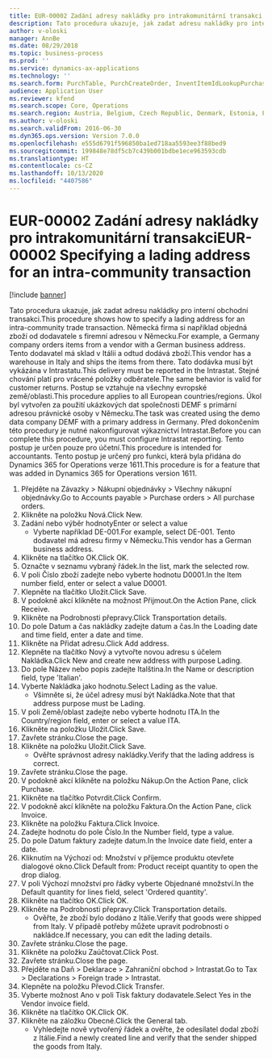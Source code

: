```yaml
---
title: EUR-00002 Zadání adresy nakládky pro intrakomunitární transakci
description: Tato procedura ukazuje, jak zadat adresu nakládky pro interní obchodní transakci.
author: v-oloski
manager: AnnBe
ms.date: 08/29/2018
ms.topic: business-process
ms.prod: ''
ms.service: dynamics-ax-applications
ms.technology: ''
ms.search.form: PurchTable, PurchCreateOrder, InventItemIdLookupPurchase, TransportationDocument, LogisticsPostalAddress, SysLookupMultiSelectGrid,  VendEditInvoice, VendEditInvoiceDefaultQuantityForLinesDropDialog, Intrastat, SysQueryForm
audience: Application User
ms.reviewer: kfend
ms.search.scope: Core, Operations
ms.search.region: Austria, Belgium, Czech Republic, Denmark, Estonia, Finland, France, Germany, Hungary, Ireland, Italy, Latvia, Lithuania, Netherlands, Poland, Spain, Sweden, United Kingdom
ms.author: v-oloski
ms.search.validFrom: 2016-06-30
ms.dyn365.ops.version: Version 7.0.0
ms.openlocfilehash: e555d6791f596850ba1ed718aa5593ee3f88bed9
ms.sourcegitcommit: 199848e78df5cb7c439b001bdbe1ece963593cdb
ms.translationtype: HT
ms.contentlocale: cs-CZ
ms.lasthandoff: 10/13/2020
ms.locfileid: "4407586"
---
```

# <a name="eur-00002-specifying-a-lading-address-for-an-intra-community-transaction"></a><span data-ttu-id="dbbf5-103">EUR-00002 Zadání adresy nakládky pro intrakomunitární transakci</span><span class="sxs-lookup"><span data-stu-id="dbbf5-103">EUR-00002 Specifying a lading address for an intra-community transaction</span></span>

[!include [banner](../../includes/banner.md)]

<span data-ttu-id="dbbf5-104">Tato procedura ukazuje, jak zadat adresu nakládky pro interní obchodní transakci.</span><span class="sxs-lookup"><span data-stu-id="dbbf5-104">This procedure shows how to specify a lading address for an intra-community trade transaction.</span></span> <span data-ttu-id="dbbf5-105">Německá firma si například objedná zboží od dodavatele s firemní adresou v Německu.</span><span class="sxs-lookup"><span data-stu-id="dbbf5-105">For example, a Germany company orders items from a vendor with a German business address.</span></span> <span data-ttu-id="dbbf5-106">Tento dodavatel má sklad v Itálii a odtud dodává zboží.</span><span class="sxs-lookup"><span data-stu-id="dbbf5-106">This vendor has a warehouse in Italy and ships the items from there.</span></span> <span data-ttu-id="dbbf5-107">Tato dodávka musí být vykázána v Intrastatu.</span><span class="sxs-lookup"><span data-stu-id="dbbf5-107">This delivery must be reported in the Intrastat.</span></span> <span data-ttu-id="dbbf5-108">Stejné chování platí pro vrácené položky odběratele.</span><span class="sxs-lookup"><span data-stu-id="dbbf5-108">The same behavior is valid for customer returns.</span></span>
<span data-ttu-id="dbbf5-109">Postup se vztahuje na všechny evropské země/oblasti.</span><span class="sxs-lookup"><span data-stu-id="dbbf5-109">This procedure applies to all European countries/regions.</span></span> <span data-ttu-id="dbbf5-110">Úkol byl vytvořen za použití ukázkových dat společnosti DEMF s primární adresou právnické osoby v Německu.</span><span class="sxs-lookup"><span data-stu-id="dbbf5-110">The task was created using the demo data company DEMF with a primary address in Germany.</span></span> <span data-ttu-id="dbbf5-111">Před dokončením této procedury je nutné nakonfigurovat výkaznictví Intrastat.</span><span class="sxs-lookup"><span data-stu-id="dbbf5-111">Before you can complete this procedure, you must configure Intrastat reporting.</span></span> <span data-ttu-id="dbbf5-112">Tento postup je určen pouze pro účetní.</span><span class="sxs-lookup"><span data-stu-id="dbbf5-112">This procedure is intended for accountants.</span></span> <span data-ttu-id="dbbf5-113">Tento postup je určený pro funkci, která byla přidána do Dynamics 365 for Operations verze 1611.</span><span class="sxs-lookup"><span data-stu-id="dbbf5-113">This procedure is for a feature that was added in Dynamics 365 for Operations version 1611.</span></span>

1. <span data-ttu-id="dbbf5-114">Přejděte na Závazky > Nákupní objednávky > Všechny nákupní objednávky.</span><span class="sxs-lookup"><span data-stu-id="dbbf5-114">Go to Accounts payable > Purchase orders > All purchase orders.</span></span>
2. <span data-ttu-id="dbbf5-115">Klikněte na položku Nová.</span><span class="sxs-lookup"><span data-stu-id="dbbf5-115">Click New.</span></span>
3. <span data-ttu-id="dbbf5-116">Zadání nebo výběr hodnoty</span><span class="sxs-lookup"><span data-stu-id="dbbf5-116">Enter or select a value</span></span>
    * <span data-ttu-id="dbbf5-117">Vyberte například DE-001.</span><span class="sxs-lookup"><span data-stu-id="dbbf5-117">For example, select DE-001.</span></span> <span data-ttu-id="dbbf5-118">Tento dodavatel má adresu firmy v Německu.</span><span class="sxs-lookup"><span data-stu-id="dbbf5-118">This vendor has a German business address.</span></span>  
4. <span data-ttu-id="dbbf5-119">Klikněte na tlačítko OK.</span><span class="sxs-lookup"><span data-stu-id="dbbf5-119">Click OK.</span></span>
5. <span data-ttu-id="dbbf5-120">Označte v seznamu vybraný řádek.</span><span class="sxs-lookup"><span data-stu-id="dbbf5-120">In the list, mark the selected row.</span></span>
6. <span data-ttu-id="dbbf5-121">V poli Číslo zboží zadejte nebo vyberte hodnotu D0001.</span><span class="sxs-lookup"><span data-stu-id="dbbf5-121">In the Item number field, enter or select a value D0001.</span></span>
7. <span data-ttu-id="dbbf5-122">Klepněte na tlačítko Uložit.</span><span class="sxs-lookup"><span data-stu-id="dbbf5-122">Click Save.</span></span>
8. <span data-ttu-id="dbbf5-123">V podokně akcí klikněte na možnost Přijmout.</span><span class="sxs-lookup"><span data-stu-id="dbbf5-123">On the Action Pane, click Receive.</span></span>
9. <span data-ttu-id="dbbf5-124">Klikněte na Podrobnosti přepravy.</span><span class="sxs-lookup"><span data-stu-id="dbbf5-124">Click Transportation details.</span></span>
10. <span data-ttu-id="dbbf5-125">Do pole Datum a čas nakládky zadejte datum a čas.</span><span class="sxs-lookup"><span data-stu-id="dbbf5-125">In the Loading date and time field, enter a date and time.</span></span>
11. <span data-ttu-id="dbbf5-126">Klikněte na Přidat adresu.</span><span class="sxs-lookup"><span data-stu-id="dbbf5-126">Click Add address.</span></span>
12. <span data-ttu-id="dbbf5-127">Klepněte na tlačítko Nový a vytvořte novou adresu s účelem Nakládka.</span><span class="sxs-lookup"><span data-stu-id="dbbf5-127">Click New and create new address with purpose Lading.</span></span>
13. <span data-ttu-id="dbbf5-128">Do pole Název nebo popis zadejte Italština.</span><span class="sxs-lookup"><span data-stu-id="dbbf5-128">In the Name or description field, type 'Italian'.</span></span>
14. <span data-ttu-id="dbbf5-129">Vyberte Nakládka jako hodnotu.</span><span class="sxs-lookup"><span data-stu-id="dbbf5-129">Select Lading as the value.</span></span>
    * <span data-ttu-id="dbbf5-130">Všimněte si, že účel adresy musí být Nakládka.</span><span class="sxs-lookup"><span data-stu-id="dbbf5-130">Note that that address purpose must be Lading.</span></span>  
15. <span data-ttu-id="dbbf5-131">V poli Země/oblast zadejte nebo vyberte hodnotu ITA.</span><span class="sxs-lookup"><span data-stu-id="dbbf5-131">In the Country/region field, enter or select a value ITA.</span></span>
16. <span data-ttu-id="dbbf5-132">Klikněte na položku Uložit.</span><span class="sxs-lookup"><span data-stu-id="dbbf5-132">Click Save.</span></span>
17. <span data-ttu-id="dbbf5-133">Zavřete stránku.</span><span class="sxs-lookup"><span data-stu-id="dbbf5-133">Close the page.</span></span>
18. <span data-ttu-id="dbbf5-134">Klikněte na položku Uložit.</span><span class="sxs-lookup"><span data-stu-id="dbbf5-134">Click Save.</span></span>
    * <span data-ttu-id="dbbf5-135">Ověřte správnost adresy nakládky.</span><span class="sxs-lookup"><span data-stu-id="dbbf5-135">Verify that the lading address is correct.</span></span>  
19. <span data-ttu-id="dbbf5-136">Zavřete stránku.</span><span class="sxs-lookup"><span data-stu-id="dbbf5-136">Close the page.</span></span>
20. <span data-ttu-id="dbbf5-137">V podokně akcí klikněte na položku Nákup.</span><span class="sxs-lookup"><span data-stu-id="dbbf5-137">On the Action Pane, click Purchase.</span></span>
21. <span data-ttu-id="dbbf5-138">Klikněte na tlačítko Potvrdit.</span><span class="sxs-lookup"><span data-stu-id="dbbf5-138">Click Confirm.</span></span>
22. <span data-ttu-id="dbbf5-139">V podokně akcí klikněte na položku Faktura.</span><span class="sxs-lookup"><span data-stu-id="dbbf5-139">On the Action Pane, click Invoice.</span></span>
23. <span data-ttu-id="dbbf5-140">Klikněte na položku Faktura.</span><span class="sxs-lookup"><span data-stu-id="dbbf5-140">Click Invoice.</span></span>
24. <span data-ttu-id="dbbf5-141">Zadejte hodnotu do pole Číslo.</span><span class="sxs-lookup"><span data-stu-id="dbbf5-141">In the Number field, type a value.</span></span>
25. <span data-ttu-id="dbbf5-142">Do pole Datum faktury zadejte datum.</span><span class="sxs-lookup"><span data-stu-id="dbbf5-142">In the Invoice date field, enter a date.</span></span>
26. <span data-ttu-id="dbbf5-143">Kliknutím na Výchozí od: Množství v příjemce produktu otevřete dialogové okno.</span><span class="sxs-lookup"><span data-stu-id="dbbf5-143">Click Default from: Product receipt quantity to open the drop dialog.</span></span>
27. <span data-ttu-id="dbbf5-144">V poli Výchozí množství pro řádky vyberte Objednané množství.</span><span class="sxs-lookup"><span data-stu-id="dbbf5-144">In the Default quantity for lines field, select 'Ordered quantity'.</span></span>
28. <span data-ttu-id="dbbf5-145">Klikněte na tlačítko OK.</span><span class="sxs-lookup"><span data-stu-id="dbbf5-145">Click OK.</span></span>
29. <span data-ttu-id="dbbf5-146">Klikněte na Podrobnosti přepravy.</span><span class="sxs-lookup"><span data-stu-id="dbbf5-146">Click Transportation details.</span></span>
    * <span data-ttu-id="dbbf5-147">Ověřte, že zboží bylo dodáno z Itálie.</span><span class="sxs-lookup"><span data-stu-id="dbbf5-147">Verify that goods were shipped from Italy.</span></span> <span data-ttu-id="dbbf5-148">V případě potřeby můžete upravit podrobnosti o nakládce.</span><span class="sxs-lookup"><span data-stu-id="dbbf5-148">If necessary, you can edit the lading details.</span></span>  
30. <span data-ttu-id="dbbf5-149">Zavřete stránku.</span><span class="sxs-lookup"><span data-stu-id="dbbf5-149">Close the page.</span></span>
31. <span data-ttu-id="dbbf5-150">Klikněte na položku Zaúčtovat.</span><span class="sxs-lookup"><span data-stu-id="dbbf5-150">Click Post.</span></span>
32. <span data-ttu-id="dbbf5-151">Zavřete stránku.</span><span class="sxs-lookup"><span data-stu-id="dbbf5-151">Close the page.</span></span>
33. <span data-ttu-id="dbbf5-152">Přejděte na Daň > Deklarace > Zahraniční obchod > Intrastat.</span><span class="sxs-lookup"><span data-stu-id="dbbf5-152">Go to Tax > Declarations > Foreign trade > Intrastat.</span></span>
34. <span data-ttu-id="dbbf5-153">Klepněte na položku Převod.</span><span class="sxs-lookup"><span data-stu-id="dbbf5-153">Click Transfer.</span></span>
35. <span data-ttu-id="dbbf5-154">Vyberte možnost Ano v poli Tisk faktury dodavatele.</span><span class="sxs-lookup"><span data-stu-id="dbbf5-154">Select Yes in the Vendor invoice field.</span></span>
36. <span data-ttu-id="dbbf5-155">Klikněte na tlačítko OK.</span><span class="sxs-lookup"><span data-stu-id="dbbf5-155">Click OK.</span></span>
37. <span data-ttu-id="dbbf5-156">Klikněte na záložku Obecné.</span><span class="sxs-lookup"><span data-stu-id="dbbf5-156">Click the General tab.</span></span>
    * <span data-ttu-id="dbbf5-157">Vyhledejte nově vytvořený řádek a ověřte, že odesílatel dodal zboží z Itálie.</span><span class="sxs-lookup"><span data-stu-id="dbbf5-157">Find a newly created line and verify that the sender shipped the goods from Italy.</span></span>  

